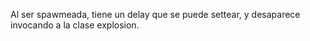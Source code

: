 Al ser spawmeada, tiene un delay que se puede settear, y desaparece invocando a la clase explosion.
